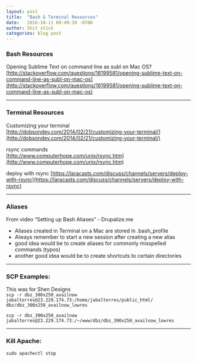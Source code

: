 ```yaml
---
layout: post
title:  "Bash & Terminal Resources"
date:   2016-10-11 09:49:20 -0700
author: Shit stick
categories: blog post
---
```


### Bash Resources

Opening Sublime Text on command line as subl on Mac OS?  
[http://stackoverflow.com/questions/16199581/opening-sublime-text-on-command-line-as-subl-on-mac-os](http://stackoverflow.com/questions/16199581/opening-sublime-text-on-command-line-as-subl-on-mac-os)  

---

### Terminal Resources

Customizing your terminal  
[http://dobsondev.com/2014/02/21/customizing-your-terminal/](http://dobsondev.com/2014/02/21/customizing-your-terminal/)  

rsync commands  
[http://www.computerhope.com/unix/rsync.htm](http://www.computerhope.com/unix/rsync.htm)  

deploy with rsync
[https://laracasts.com/discuss/channels/servers/deploy-with-rsync](https://laracasts.com/discuss/channels/servers/deploy-with-rsync)  

---

### Aliases

From video “Setting up Bash Aliases” - Drupalize.me  

- Aliases created in Terminal on a Mac are stored in .bash_profile
- Always remember to start a new session after creating a new alias
- good idea would be to create aliases for commonly misspelled commands (typos)
- another good idea would be to create shortcuts to certain directories

---

### SCP Examples:

This was for Shen Designs  
`scp -r dbz_300x250_availnow jabaltorres@23.229.174.73:/home/jabaltorres/public_html/ dbz/dbz_300x250_availnow_lowres`  

`scp -r dbz_300x250_availnow jabaltorres@23.229.174.73:/~/www/dbz/dbz_300x250_availnow_lowres` 

---

### Kill Apache:
`sudo apachectl stop`
